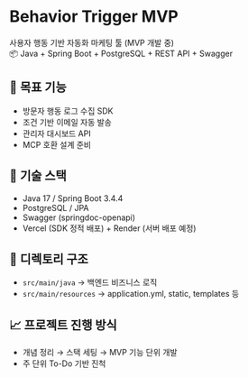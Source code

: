 # Behavior Trigger MVP

사용자 행동 기반 자동화 마케팅 툴 (MVP 개발 중)  
📦 Java + Spring Boot + PostgreSQL + REST API + Swagger

## 📌 목표 기능
- 방문자 행동 로그 수집 SDK
- 조건 기반 이메일 자동 발송
- 관리자 대시보드 API
- MCP 호환 설계 준비

## 🚀 기술 스택
- Java 17 / Spring Boot 3.4.4
- PostgreSQL / JPA
- Swagger (springdoc-openapi)
- Vercel (SDK 정적 배포) + Render (서버 배포 예정)

## 📂 디렉토리 구조
- `src/main/java` → 백엔드 비즈니스 로직
- `src/main/resources` → application.yml, static, templates 등

## 📈 프로젝트 진행 방식
- 개념 정리 → 스택 세팅 → MVP 기능 단위 개발
- 주 단위 To-Do 기반 진척